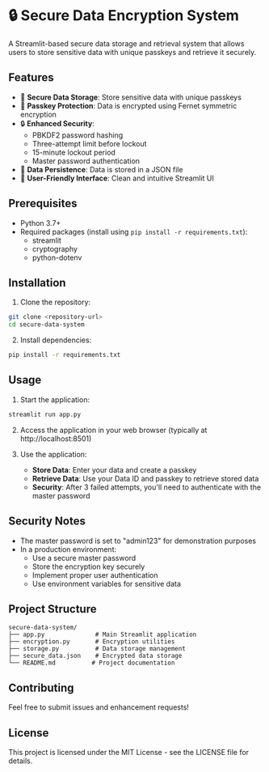 # 🔒 Secure Data Encryption System

A Streamlit-based secure data storage and retrieval system that allows users to store sensitive data with unique passkeys and retrieve it securely.

## Features

- 🔐 **Secure Data Storage**: Store sensitive data with unique passkeys
- 🔑 **Passkey Protection**: Data is encrypted using Fernet symmetric encryption
- 🔒 **Enhanced Security**: 
  - PBKDF2 password hashing
  - Three-attempt limit before lockout
  - 15-minute lockout period
  - Master password authentication
- 💾 **Data Persistence**: Data is stored in a JSON file
- 🎨 **User-Friendly Interface**: Clean and intuitive Streamlit UI

## Prerequisites

- Python 3.7+
- Required packages (install using `pip install -r requirements.txt`):
  - streamlit
  - cryptography
  - python-dotenv

## Installation

1. Clone the repository:
```bash
git clone <repository-url>
cd secure-data-system
```

2. Install dependencies:
```bash
pip install -r requirements.txt
```

## Usage

1. Start the application:
```bash
streamlit run app.py
```

2. Access the application in your web browser (typically at http://localhost:8501)

3. Use the application:
   - **Store Data**: Enter your data and create a passkey
   - **Retrieve Data**: Use your Data ID and passkey to retrieve stored data
   - **Security**: After 3 failed attempts, you'll need to authenticate with the master password

## Security Notes

- The master password is set to "admin123" for demonstration purposes
- In a production environment:
  - Use a secure master password
  - Store the encryption key securely
  - Implement proper user authentication
  - Use environment variables for sensitive data

## Project Structure

```
secure-data-system/
├── app.py              # Main Streamlit application
├── encryption.py       # Encryption utilities
├── storage.py          # Data storage management
├── secure_data.json    # Encrypted data storage
└── README.md          # Project documentation
```

## Contributing

Feel free to submit issues and enhancement requests!

## License

This project is licensed under the MIT License - see the LICENSE file for details. 